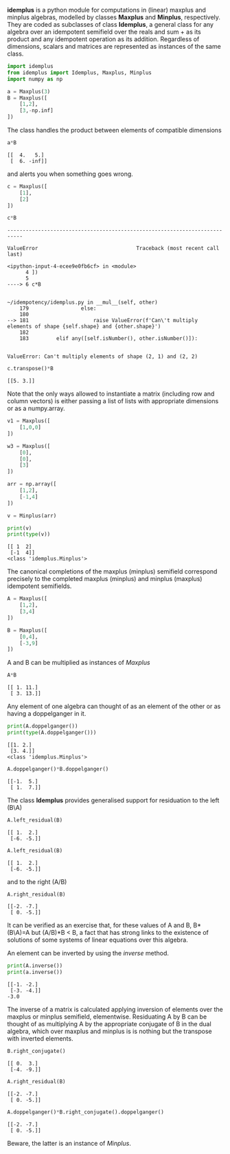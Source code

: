 **idemplus** is a python module for computations in (linear) maxplus and minplus algebras, modelled by classes **Maxplus** and **Minplus**, respectively. They are coded as subclasses of class **Idemplus**, a general class for any algebra over an idempotent semifield over the reals and sum + as its product and any idempotent operation as its addition.
Regardless of dimensions, scalars and matrices are represented as instances of the same class.



```python
import idemplus
from idemplus import Idemplus, Maxplus, Minplus
import numpy as np

a = Maxplus(3)
B = Maxplus([
    [1,2],
    [3,-np.inf]
])
```

The class handles the product between elements of compatible dimensions


```python
a*B
```




    [[  4.   5.]
     [  6. -inf]]



and alerts you when something goes wrong.


```python
c = Maxplus([
    [1],
    [2]
])

c*B
```


    ---------------------------------------------------------------------------

    ValueError                                Traceback (most recent call last)

    <ipython-input-4-ecee9e0fb6cf> in <module>
          4 ])
          5 
    ----> 6 c*B
    

    ~/idempotency/idemplus.py in __mul__(self, other)
        179                 else:
        180 
    --> 181                     raise ValueError(f'Can\'t multiply elements of shape {self.shape} and {other.shape}')
        182 
        183         elif any([self.isNumber(), other.isNumber()]):


    ValueError: Can't multiply elements of shape (2, 1) and (2, 2)



```python
c.transpose()*B
```




    [[5. 3.]]



Note that the only ways allowed to instantiate a matrix (including row and column vectors) is either passing a list of lists with appropriate dimensions or as a numpy.array.


```python
v1 = Maxplus([
    [1,0,0]
])

w3 = Maxplus([
    [0],
    [0],
    [3]
])

arr = np.array([
    [1,2],
    [-1,4]
])

v = Minplus(arr)

print(v)
print(type(v))
```

    [[ 1  2]
     [-1  4]]
    <class 'idemplus.Minplus'>


The canonical completions of the maxplus (minplus) semifield correspond precisely to the completed maxplus (minplus) and minplus (maxplus) idempotent semifields. 


```python
A = Maxplus([
    [1,2],
    [3,4]
])

B = Maxplus([
    [0,4],
    [-3,9]
])
```

A and B can be multiplied as instances of *Maxplus*


```python
A*B
```




    [[ 1. 11.]
     [ 3. 13.]]



Any element of one algebra can thought of as an element of the other or as having a doppelganger in it.


```python
print(A.doppelganger())
print(type(A.doppelganger()))
```

    [[1. 2.]
     [3. 4.]]
    <class 'idemplus.Minplus'>



```python
A.doppelganger()*B.doppelganger()
```




    [[-1.  5.]
     [ 1.  7.]]



The class **Idemplus** provides generalised support for residuation to the left (B\A)


```python
A.left_residual(B)
```




    [[ 1.  2.]
     [-6. -5.]]




```python
A.left_residual(B)
```




    [[ 1.  2.]
     [-6. -5.]]



and to the right (A/B)


```python
A.right_residual(B)
```




    [[-2. -7.]
     [ 0. -5.]]



It can be verified as an exercise that, for these values of A and B, B\*(B\A)=A but (A/B)\*B < B, a fact that has strong links to the existence of solutions of some systems of linear equations over this algebra.

An element can be inverted by using the *inverse* method.


```python
print(A.inverse())
print(a.inverse())
```

    [[-1. -2.]
     [-3. -4.]]
    -3.0


The inverse of a matrix is calculated applying inversion of elements over the maxplus or minplus semifield, elementwise. 
Residuating A by B can be thought of as multiplying A by the appropriate conjugate of B in the dual algebra, which over maxplus and minplus is is nothing but the transpose with inverted elements. 


```python
B.right_conjugate()
```




    [[ 0.  3.]
     [-4. -9.]]




```python
A.right_residual(B)
```




    [[-2. -7.]
     [ 0. -5.]]




```python
A.doppelganger()*B.right_conjugate().doppelganger()
```




    [[-2. -7.]
     [ 0. -5.]]



Beware, the latter is an instance of *Minplus*.
